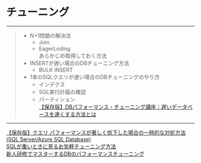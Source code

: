 # チューニング

---

>- N+1問題の解決法  
>   - Join  
>   - EagerLoding  
>    あらかじめ取得しておく方法  
>- INSERTが遅い場合のDBチューニング方法  
>   - BULK INSERT  
>- 1本のSQLクエリが遅い場合のDBチューニングのやり方  
>   - インデクス  
>   - SQL実行計画の確認  
>   - パーティション  
>[【保存版】DBパフォーマンス・チューニング講座｜遅いデータベースを速くする方法とは](https://www.youtube.com/watch?v=UWSWKUMd71Q)  

---

[【保存版】クエリ パフォーマンスが著しく低下した場合の一時的な対処方法 (SQL Server/Azure SQL Database)](https://www.nobtak.com/entry/sqlp01)  
[SQLが重いときに見るお気軽チューニング方法](https://zenn.dev/seyama/articles/81f54a4ddedf11)  
[新人研修でマスターするDBのパフォーマンスチューニング](https://recruit.gmo.jp/engineer/jisedai/blog/mysql-index-training/)  
